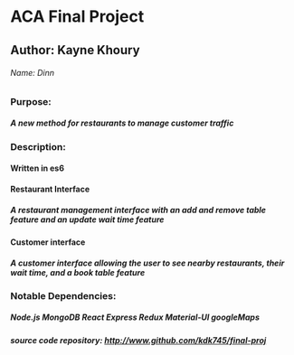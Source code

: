 # ACA Final Project
## Author: Kayne Khoury
###### Name: Dinn

### Purpose:
##### A new method for restaurants to manage customer traffic

### Description:
#### Written in es6
#### Restaurant Interface
##### A restaurant management interface with an add and remove table feature and an update wait time feature
#### Customer interface
##### A customer interface allowing the user to see nearby restaurants, their wait time, and a book table feature


### Notable Dependencies:
##### Node.js MongoDB React Express Redux Material-UI googleMaps
##### source code repository: http://www.github.com/kdk745/final-proj
